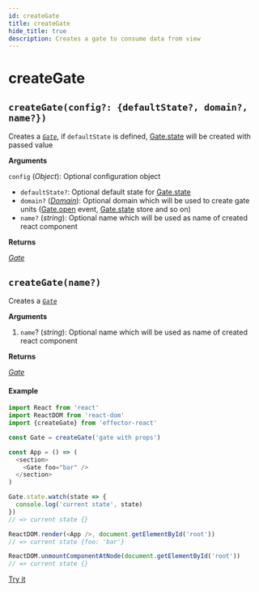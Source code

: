 ```yaml
---
id: createGate
title: createGate
hide_title: true
description: Creates a gate to consume data from view
---
```


# createGate

## `createGate(config?: {defaultState?, domain?, name?})`

Creates a [_`Gate`_](docs/api/effector-react/Gate.md), if `defaultState` is defined, [Gate.state](docs/api/effector-react/Gate.md#state) will be created with passed value

**Arguments**

`config` (_Object_): Optional configuration object

- `defaultState?`: Optional default state for [Gate.state](docs/api/effector-react/Gate.md#state)
- `domain?` ([_Domain_](docs/api/effector/Domain.md)): Optional domain which will be used to create gate units ([Gate.open](docs/api/effector-react/Gate.md#open) event, [Gate.state](docs/api/effector-react/Gate.md#state) store and so on)
- `name?` (_string_): Optional name which will be used as name of created react component

**Returns**

[_Gate_](docs/api/effector-react/Gate.md)

## `createGate(name?)`

Creates a [_`Gate`_](docs/api/effector-react/Gate.md)

**Arguments**

1. `name`? (_string_): Optional name which will be used as name of created react component

**Returns**

[_Gate_](docs/api/effector-react/Gate.md)

#### Example

```js
import React from 'react'
import ReactDOM from 'react-dom'
import {createGate} from 'effector-react'

const Gate = createGate('gate with props')

const App = () => (
  <section>
    <Gate foo="bar" />
  </section>
)

Gate.state.watch(state => {
  console.log('current state', state)
})
// => current state {}

ReactDOM.render(<App />, document.getElementById('root'))
// => current state {foo: 'bar'}

ReactDOM.unmountComponentAtNode(document.getElementById('root'))
// => current state {}
```

[Try it](https://share.effector.dev/mMZSQclh)
